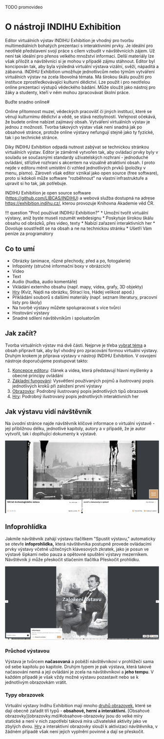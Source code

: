 TODO promovideo

# O nástroji INDIHU Exhibition

Editor virtuálních výstav INDIHU Exhibition je vhodný pro tvorbu multimediálních bohatých prezentací s interaktivními prvky. Je ideální pro neotřelé představení svojí práce s cílem vzbudit v návštěvnících zájem. Už není tak ideální pro přenos velkého množství informací. Delší materiály lze však přiložit a návštěvníci si je mohou v případě zájmu stáhnout. Editor byl koncipován tak, aby byla výsledná virtuální výstava vizální, svěží, nápaditá a zábavná. INDIHU Exhibition umožňuje jednotlivcům nebo týmům vytváření virtuálních výstav na zcela libovolná témata. Má širokou škálu použití pro instituce
zprostředkovávající kulturní dědictví. Lze použít i pro neotřelou online prezentaci výstupů vědeckého bádání. Může sloužit jako nástroj pro žáky a studenty, kteří v něm mohou zpracovávat školní práce.

Buďte snadno online#

Online přítomnost muzeí, vědeckých pracovišť či jiných institucí, které se věnují kulturnímu dědictví a vědě, se stává nezbytností. Veřejnost očekává, že budete online nabízet zajímavý obsah. Vytváření virtuálních výstav je jednou z možností. Tvorba takových výstav však není snadná jak po obsahové stránce, protože online výstavy nefungují stejně jako ty fyzické, tak i po technické stránce.

Díky INDIHU Exhibition odpadá nutnost zabývat se technickou stránkou virtuálních výstav. Editor je záměrně vytvořen tak, aby ovládací prvky byly v souladu se současnými standardy uživatelských rozhraní - jednoduché ovládání, střízlivé rozhraní s akcentem na vizuálně atraktivní obsah. I proto nejde v editoru měnit umístění či vzhled jednotlivých prvků (položky v menu, písmo). Zároveň však editor vznikal jako open source (free software), proto si kdokoli může software "rozběhnout" na vlastní infrastruktuře a upravit si ho tak, jak potřebuje. 

INDIHU Exhibition je open source software
(<https://github.com/LIBCAS/INDIHU>) a webová služba dostupná na adrese
<https://exhibition.indihu.cz/>, kterou provozuje Knihovna Akademie věd
ČR.

!!! question "Proč používat INDIHU Exhibition?"
    * Umožní tvořit virtuální výstavy, aniž byste museli rozumět webdesignu
    * Poskytuje širokou škálu obsahu od obrázků, přes video, texty 
    * Nabízí zařazení interaktivních her
    * Dovoluje soustředit se na obsah a ne na technickou stránku
    * Ušetří Vám peníze za programátory


## Co to umí 

- Obrázky (animace, různé přechody, před a po, fotogalerie)
- Infopointy (stručné informační boxy v obrázcích)
- Video
- Text 
- Audio (hudba, audio komentáře)
- Vkládání externího obsahu (např. mapy, videa, grafy, 3D objekty) 
- [Hry](minihry.md) (Kvíz, Najdi na obrázku, Stírací los, Hádej velikost apod.)
- Přikládání souborů s dalšími materiály (např. seznam literatury, pracovní listy pro školy)
- Na tvorbě výstavy můžete spolupracovat s více tvůrci
- Hostování výstavy
- Snadné sdílení návštěvníkům i spoluatorům
<!-- - Responzivní design (základní prvky výstavy jsou vhodné i pro mobilní zařízení) -->

## Jak začít?

Tvorba virtuálních výstav má dvě části. Nejprve je třeba [vybrat téma](obsah-vystavy.md) a obsah připravit tak, aby byl vhodný pro zpracování formou virtuální výstavy. Druhým krokem je příprava výstavy v nástroji INDIHU Exhibition. V osvojení nástroje doporučujeme postupovat takto: 

1. [Koncepce editoru](koncepce-editoru.md): článek a videa, která představují hlavní myšlenky a obecné principy ovládání
2. [Základní fungování](zaklady.md): Vysvětlení používaných pojmů a ilustrovaný popis jednotlivých kroků při založení první výstavy
3. [Obrazovky](obrazovky.md): Podrobný ilustrovaný popis jednotlivých tipů obrazovek
4. [Hry](minihry.md): Podrobný ilustrovaný popis jednotlivých interaktivních her

## Jak výstavu vidí návštěvník

Na úvodní stránce najde návštěvník klíčové informace o virtuální výstavě - její přibližnou délku, jednotlivé kapitoly,  autory a v případě, že je autor vytvořil, tak i doplňující dokumenty k výstavě.

![](img/start-vystavy-new.png)

## Infoprohlídka

Jakmile návštěvník zahájí výstavu tlačítkem "Spustit výstavu," automaticky se otevře **infoprohlídka,** která návštěvníka postupně provede ovládacími prvky výstavy včetně užitečných klávesových zkratek, jako je posun ve výstavě šipkami nebo pauza a opětovné spuštění výstavy mezerníkem. Návštěvník ji může přeskočit stlačením tlačítka Přeskočit prohlídku.

![](img/infoprohlídka.png)

### Průchod výstavou

Výstava je tvůrcem **načasovaná** a poběží návštěvníkovi v prohlížeči sama od sebe kapitolu po kapitole. Druhým typem je pak výstava, která takové načasování nemá a její ovládání je zcela na návštěvníkovi a **jeho tempu**. V každém případě je však vždy možné výstavu pozastavit nebo se k jednotlivým obrazovkám vrátit.

### Typy obrazovek

Virtuální výstavy Indihu Exhibition mají mnoho [druhů obrazovek](obrazovky.md), které se dají obecně zařadit tří typů - **obsahové, herní a interaktivní.**  [Obsahové obrazovky](obrazovky.md/#obsahove-obrazovky jsou do velké míry statické a není v nich zapotřebí taková míra uživatelské aktivity jako ve zbylých dvou. [Hry](minihry.md) a interaktivní obrazovky slouží k aktivizaci návštěvníka, v žádném případě však není jejich vyplnění povinné a dají se přeskočit.

